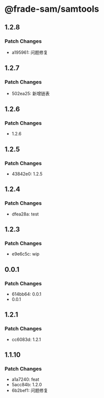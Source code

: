 # @frade-sam/samtools

## 1.2.8

### Patch Changes

- a195961: 问题修复

## 1.2.7

### Patch Changes

- 502ea25: 新增链表

## 1.2.6

### Patch Changes

- 1.2.6

## 1.2.5

### Patch Changes

- 43842e0: 1.2.5

## 1.2.4

### Patch Changes

- dfea28a: test

## 1.2.3

### Patch Changes

- e9e6c5c: wip

## 0.0.1

### Patch Changes

- 614bb64: 0.0.1
- 0.0.1

## 1.2.1

### Patch Changes

- cc6083d: 1.2.1

## 1.1.10

### Patch Changes

- a1a7240: feat
- 5acc84b: 1.2.0
- 6b2bef1: 问题修复
